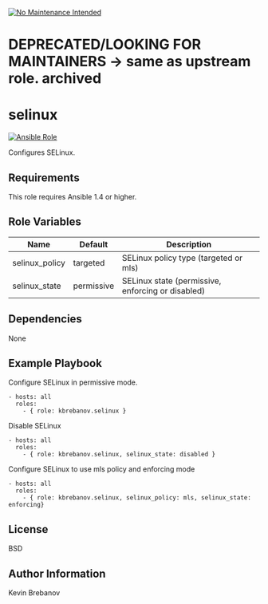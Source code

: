 [![No Maintenance Intended](http://unmaintained.tech/badge.svg)](http://unmaintained.tech/)
# DEPRECATED/LOOKING FOR MAINTAINERS -> same as upstream role. archived

selinux
=======

[![Ansible Role](https://img.shields.io/ansible/role/3289.svg)](https://galaxy.ansible.com/list#/roles/3289)

Configures SELinux.

Requirements
------------

This role requires Ansible 1.4 or higher.

Role Variables
--------------

| Name           | Default    | Description                                       |
|----------------|------------|---------------------------------------------------|
| selinux_policy | targeted   | SELinux policy type (targeted or mls)             |
| selinux_state  | permissive | SELinux state (permissive, enforcing or disabled) |

Dependencies
------------

None

Example Playbook
----------------

Configure SELinux in permissive mode.
```
- hosts: all
  roles:
    - { role: kbrebanov.selinux }
```

Disable SELinux
```
- hosts: all
  roles:
    - { role: kbrebanov.selinux, selinux_state: disabled }
```

Configure SELinux to use mls policy and enforcing mode
```
- hosts: all
  roles:
    - { role: kbrebanov.selinux, selinux_policy: mls, selinux_state: enforcing}
```

License
-------

BSD

Author Information
------------------

Kevin Brebanov
